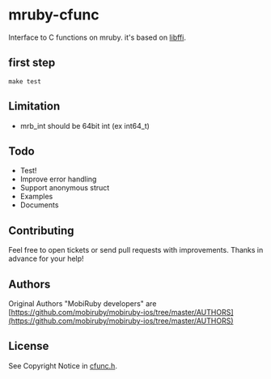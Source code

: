 # mruby-cfunc

Interface to C functions on mruby. it's based on [libffi](http://sourceware.org/libffi/).


## first step

    make test


## Limitation

* mrb_int should be 64bit int (ex int64_t)


## Todo

* Test!
* Improve error handling
* Support anonymous struct
* Examples
* Documents


## Contributing

Feel free to open tickets or send pull requests with improvements.
Thanks in advance for your help!


## Authors

Original Authors "MobiRuby developers" are [https://github.com/mobiruby/mobiruby-ios/tree/master/AUTHORS](https://github.com/mobiruby/mobiruby-ios/tree/master/AUTHORS)


## License

See Copyright Notice in [cfunc.h](https://github.com/mobiruby/mruby-cfunc/blob/master/include/cfunc.h).

